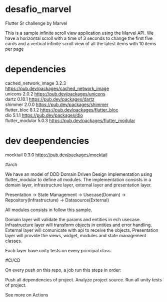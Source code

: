 # desafio_marvel
Flutter Sr challenge by Marvel

This is a sample infinite scroll view application using the Marvel API.
We have a horizontal scroll with a time of 3 seconds to change the first five cards
and a vertical infinite scroll view of all the latest items with 10 items per page

# dependencies

cached_network_image 3.2.3 https://pub.dev/packages/cached_network_image <br>
unicons 2.0.2 https://pub.dev/packages/unicons <br>
dartz 0.10.1 https://pub.dev/packages/dartz <br>
shimmer 2.0.0 https://pub.dev/packages/shimmer <br>
flutter_bloc 8.1.2 https://pub.dev/packages/flutter_bloc <br>
dio 5.1.1 https://pub.dev/packages/dio <br>
flutter_modular 5.0.3 https://pub.dev/packages/flutter_modular <br>

# dev deependencies

mocktail 0.3.0 https://pub.dev/packages/mocktail

#arch

We have an model of DDD Domain Driven Design implementation using
flutter_modular to define all modules. The implementation consists 
in a domain layer, infrastructure layer, external layer and 
presentation layer. 

Presentation -> State Management -> Usecase(Domain) -> Repository(Infrastructure) -> Datasource(External)

All modules consists in follow this sample. 

Domain layer will validate the params and entities in ech usecase.
Infrastructure layer will transform objects in entities and error handling.
External layer will comunicate with api to receive the objects.
Presentation layer will provide the views, widget, modules and state management classes.

Each layer have unity tests on every principal class.

#CI/CD

On every push on this repo, a job run this steps in order:

  Push all dependencies of project.
  Analyze project source.
  Run all unity tests of project.
  
  See more on Actions
